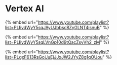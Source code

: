 # Vertex AI



{% embed url="https://www.youtube.com/playlist?list=PLIivdWyY5sqJAyUJbbsc8ZyGLNT4isnuB" %}

{% embed url="https://www.youtube.com/playlist?list=PLIivdWyY5sqLVnGp10d9tQacZsvVh2_zM" %}

{% embed url="https://www.youtube.com/playlist?list=PLgxF613RsGoUuEjJJxJW2JYyZ8g1qOUou" %}
